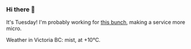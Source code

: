 ### Hi there :wave:

It's Tuesday! I'm probably working for [this bunch](https://github.com/kohofinancial), making a service more micro.

Weather in Victoria BC: mist, at +10°C.
